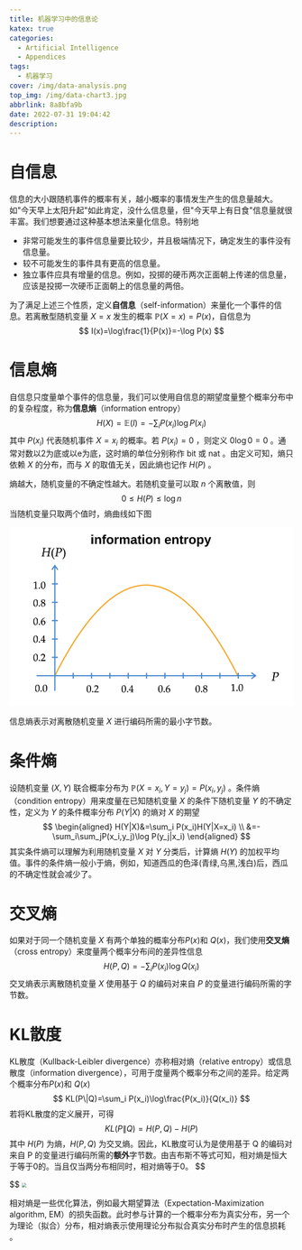 ```yaml
---
title: 机器学习中的信息论
katex: true
categories:
  - Artificial Intelligence
  - Appendices
tags:
  - 机器学习
cover: /img/data-analysis.png
top_img: /img/data-chart3.jpg
abbrlink: 8a8bfa9b
date: 2022-07-31 19:04:42
description:
---
```


# 自信息

信息的大小跟随机事件的概率有关，越小概率的事情发生产生的信息量越大。如"今天早上太阳升起"如此肯定，没什么信息量，但"今天早上有日食"信息量就很丰富。我们想要通过这种基本想法来量化信息。特别地

-  非常可能发生的事件信息量要比较少，并且极端情况下，确定发生的事件没有信息量。
- 较不可能发生的事件具有更高的信息量。
- 独立事件应具有增量的信息。例如，投掷的硬币两次正面朝上传递的信息量，应该是投掷一次硬币正面朝上的信息量的两倍。

为了满足上述三个性质，定义**自信息**（self-information）来量化一个事件的信息。若离散型随机变量 $X=x$ 发生的概率 $\mathbb P(X=x)=P(x)$，自信息为
$$
I(x)=\log\frac{1}{P(x)}=-\log P(x)
$$

# 信息熵

自信息只度量单个事件的信息量，我们可以使用自信息的期望度量整个概率分布中的复杂程度，称为**信息熵**（information entropy）
$$
H(X)=\mathbb E(I)=-\sum_i P(x_i)\log P(x_i)
$$
其中 $P(x_i)$ 代表随机事件 $X=x_i$ 的概率。若 $P(x_i)=0$ ，则定义 $0\log 0=0$ 。通常对数以2为底或以e为底，这时熵的单位分别称作 bit 或 nat 。由定义可知，熵只依赖 $X$ 的分布，而与 $X$ 的取值无关，因此熵也记作 $H(P)$ 。

熵越大，随机变量的不确定性越大。若随机变量可以取 $n$ 个离散值，则
$$
0\leqslant H(P)\leqslant \log n
$$
当随机变量只取两个值时，熵曲线如下图

![information entropy](Information-Theory.assets/information%20entropy.svg)

信息熵表示对离散随机变量 $X$ 进行编码所需的最小字节数。

# 条件熵

设随机变量 $(X,Y)$ 联合概率分布为 $\mathbb P(X=x_i,Y=y_j)=P(x_i,y_j)$ 。条件熵（condition entropy）用来度量在已知随机变量 $X$ 的条件下随机变量 $Y$ 的不确定性，定义为 $Y$ 的条件概率分布 $P(Y|X)$ 的熵对 $X$ 的期望
$$
\begin{aligned}
H(Y|X)&=\sum_i P(x_i)H(Y|X=x_i) \\
&=-\sum_i\sum_jP(x_i,y_j)\log P(y_j|x_i)
\end{aligned}
$$
其实条件熵可以理解为利用随机变量 $X$ 对 $Y$ 分类后，计算熵 $H(Y)$ 的加权平均值。事件的条件熵一般小于熵，例如，知道西瓜的色泽(青绿,乌黑,浅白)后，西瓜的不确定性就会减少了。

# 交叉熵

如果对于同一个随机变量 $X$ 有两个单独的概率分布$P(x)$和 $Q(x)$，我们使用**交叉熵**（cross entropy）来度量两个概率分布间的差异性信息
$$
H(P,Q)=-\sum_i P(x_i)\log Q(x_i)
$$
交叉熵表示离散随机变量 $X$ 使用基于 $Q$ 的编码对来自 $P$ 的变量进行编码所需的字节数。
# KL散度

KL散度（Kullback-Leibler divergence）亦称相对熵（relative entropy）或信息散度（information divergence），可用于度量两个概率分布之间的差异。给定两个概率分布$P(x)$和 $Q(x)$ 
$$
KL(P\|Q)=\sum_i P(x_i)\log\frac{P(x_i)}{Q(x_i)}
$$
若将KL散度的定义展开，可得
$$
KL(P\|Q)=H(P,Q)-H(P)
$$
其中 $H(P)$ 为熵，$H(P,Q)$ 为交叉熵。因此，KL散度可认为是使用基于 Q 的编码对来自 P 的变量进行编码所需的**额外**字节数。由吉布斯不等式可知，相对熵是恒大于等于0的。当且仅当两分布相同时，相对熵等于0。
$$

$$
<img src="https://warehouse-1310574346.cos.ap-shanghai.myqcloud.com/images/ML/KL-divergence.png" style="zoom:50%;" />

相对熵是一些优化算法，例如最大期望算法（Expectation-Maximization algorithm, EM）的损失函数。此时参与计算的一个概率分布为真实分布，另一个为理论（拟合）分布，相对熵表示使用理论分布拟合真实分布时产生的信息损耗 。
